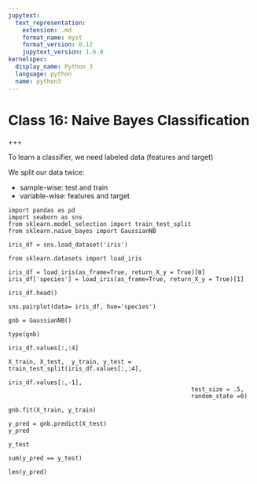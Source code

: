 ```yaml
---
jupytext:
  text_representation:
    extension: .md
    format_name: myst
    format_version: 0.12
    jupytext_version: 1.6.0
kernelspec:
  display_name: Python 3
  language: python
  name: python3
---
```


# Class 16: Naive Bayes Classification

+++

To learn a classifier, we need labeled data (features and target)

We split our data twice:
- sample-wise: test and train
- variable-wise: features and target

```{code-cell} ipython3
import pandas as pd
import seaborn as sns
from sklearn.model_selection import train_test_split
from sklearn.naive_bayes import GaussianNB
```

```{code-cell} ipython3
iris_df = sns.load_dataset('iris')
```

```{code-cell} ipython3
from sklearn.datasets import load_iris
```

```{code-cell} ipython3
iris_df = load_iris(as_frame=True, return_X_y = True)[0]
iris_df['species'] = load_iris(as_frame=True, return_X_y = True)[1]
```

```{code-cell} ipython3
iris_df.head()
```

```{code-cell} ipython3
sns.pairplot(data= iris_df, hue='species')
```

```{code-cell} ipython3
gnb = GaussianNB()
```

```{code-cell} ipython3
type(gnb)
```

```{code-cell} ipython3
iris_df.values[:,:4]
```

```{code-cell} ipython3
X_train, X_test,  y_train, y_test = train_test_split(iris_df.values[:,:4],
                                                     iris_df.values[:,-1],
                                                    test_size = .5,
                                                    random_state =0)
```

```{code-cell} ipython3
gnb.fit(X_train, y_train)
```

```{code-cell} ipython3
y_pred = gnb.predict(X_test)
y_pred
```

```{code-cell} ipython3
y_test
```

```{code-cell} ipython3
sum(y_pred == y_test)
```

```{code-cell} ipython3
len(y_pred)
```

```{code-cell} ipython3

```

